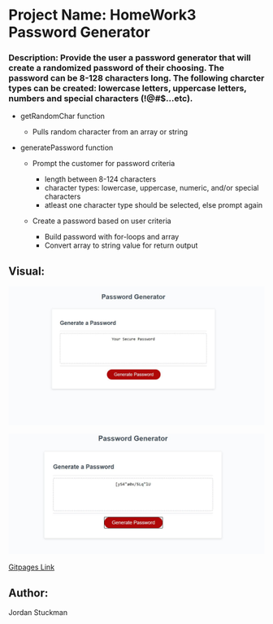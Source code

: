 # Project Name: HomeWork3 Password Generator

### Description: Provide the user a password generator that will create a randomized password of their choosing. The password can be 8-128 characters long. The following charcter types can be created: lowercase letters, uppercase letters, numbers and special characters (!@#$...etc).

* getRandomChar function
  * Pulls random character from an array or string
  
* generatePassword function

  * Prompt the customer for password criteria
    * length between 8-124 characters
    * character types: lowercase, uppercase, numeric, and/or special characters
    * atleast one character type should be selected, else prompt again
   
  * Create a  password based on user criteria
    * Build password with for-loops and array
    * Convert array to string value for return output
 
    



## Visual:
![Default Page](./Assets/DefaultPage.JPG)

![Output Page](./Assets/OutputPage.JPG)

[Gitpages Link](https://jordanks93.github.io/PasswordGenerator/)


## Author: 
Jordan Stuckman
